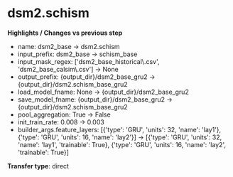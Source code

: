 # dsm2.schism

**Highlights / Changes vs previous step**

* name: dsm2_base → dsm2.schism
* input_prefix: dsm2_base → schism_base
* input_mask_regex: ['dsm2_base_historical\\.csv', 'dsm2_base_calsim\\.csv'] → None
* output_prefix: {output_dir}/dsm2_base_gru2 → {output_dir}/dsm2.schism_base_gru2
* load_model_fname: None → {output_dir}/dsm2_base_gru2
* save_model_fname: {output_dir}/dsm2_base_gru2 → {output_dir}/dsm2.schism_base_gru2
* pool_aggregation: True → False
* init_train_rate: 0.008 → 0.003
* builder_args.feature_layers: [{'type': 'GRU', 'units': 32, 'name': 'lay1'}, {'type': 'GRU', 'units': 16, 'name': 'lay2'}] → [{'type': 'GRU', 'units': 32, 'name': 'lay1', 'trainable': True}, {'type': 'GRU', 'units': 16, 'name': 'lay2', 'trainable': True}]

**Transfer type**: direct
